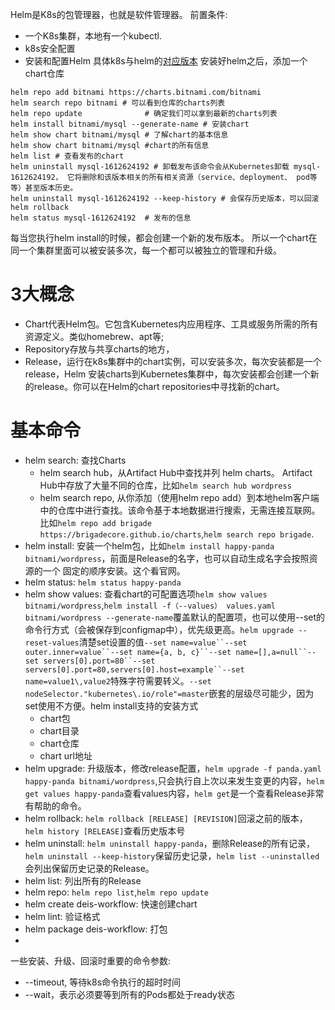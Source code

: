 Helm是K8s的包管理器，也就是软件管理器。
前置条件:
- 一个K8s集群，本地有一个kubectl.
- k8s安全配置
- 安装和配置Helm
具体k8s与helm的[对应版本](https://helm.sh/zh/docs/topics/version_skew/)
安装好helm之后，添加一个chart仓库
```shell
helm repo add bitnami https://charts.bitnami.com/bitnami
helm search repo bitnami # 可以看到仓库的charts列表
helm repo update              # 确定我们可以拿到最新的charts列表
helm install bitnami/mysql --generate-name # 安装chart
helm show chart bitnami/mysql # 了解chart的基本信息
helm show chart bitnami/mysql #chart的所有信息
helm list # 查看发布的chart
helm uninstall mysql-1612624192 # 卸载发布该命令会从Kubernetes卸载 mysql-1612624192， 它将删除和该版本相关的所有相关资源（service、deployment、 pod等等）甚至版本历史。
helm uninstall mysql-1612624192 --keep-history # 会保存历史版本，可以回滚helm rollback
helm status mysql-1612624192  # 发布的信息
```
每当您执行helm install的时候，都会创建一个新的发布版本。 所以一个chart在同一个集群里面可以被安装多次，每一个都可以被独立的管理和升级。
# 3大概念
- Chart代表Helm包。它包含Kubernetes内应用程序、工具或服务所需的所有资源定义。类似homebrew、apt等;
- Repository存放与共享charts的地方，
- Release，运行在k8s集群中的chart实例，可以安装多次，每次安装都是一个release，Helm 安装charts到Kubernetes集群中，每次安装都会创建一个新的release。你可以在Helm的chart repositories中寻找新的chart。

# 基本命令
- helm search: 查找Charts
  - helm search hub，从Artifact Hub中查找并列 helm charts。 Artifact Hub中存放了大量不同的仓库，比如`helm search hub wordpress`
  - helm search repo, 从你添加（使用helm repo add）到本地helm客户端中的仓库中进行查找。该命令基于本地数据进行搜索，无需连接互联网。比如`helm repo add brigade https://brigadecore.github.io/charts`,`helm search repo brigade`.
- helm install: 安装一个helm包，比如`helm install happy-panda bitnami/wordpress`，前面是Release的名字，也可以自动生成名字会按照资源的一个 固定的顺序安装。这个看官网。
- helm status: `helm status happy-panda`
- helm show values: 查看chart的可配置选项`helm show values bitnami/wordpress`,`helm install -f（--values） values.yaml bitnami/wordpress --generate-name`覆盖默认的配置项，也可以使用--set的命令行方式（会被保存到configmap中），优先级更高。`helm upgrade --reset-values`清楚set设置的值`--set name=value``--set outer.inner=value``--set name={a, b, c}``--set name=[],a=null``--set servers[0].port=80``--set servers[0].port=80,servers[0].host=example``--set name=value1\,value2`特殊字符需要转义。`--set nodeSelector."kubernetes\.io/role"=master`嵌套的层级尽可能少，因为set使用不方便。helm install支持的安装方式
  - chart包
  - chart目录
  - chart仓库
  - chart url地址
- helm upgrade: 升级版本，修改release配置，`helm upgrade -f panda.yaml happy-panda bitnami/wordpress`,只会执行自上次以来发生变更的内容，`helm get values happy-panda`查看values内容，`helm get`是一个查看Release非常有帮助的命令。
- helm rollback: `helm rollback [RELEASE] [REVISION]`回滚之前的版本，`helm history [RELEASE]`查看历史版本号
- helm uninstall: `helm uninstall happy-panda`，删除Release的所有记录，`helm uninstall --keep-history`保留历史记录，`helm list --uninstalled`会列出保留历史记录的Release。
- helm list: 列出所有的Release
- helm repo: `helm repo list`,`helm repo update`
- helm create deis-workflow: 快速创建chart
- helm lint: 验证格式
- helm package deis-workflow: 打包
- 

一些安装、升级、回滚时重要的命令参数:
- --timeout, 等待k8s命令执行的超时时间
- --wait，表示必须要等到所有的Pods都处于ready状态
